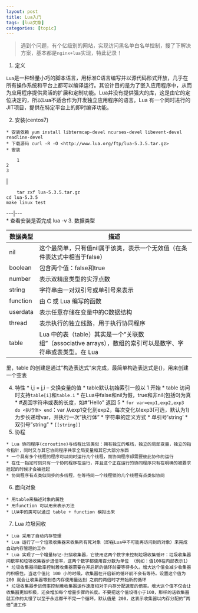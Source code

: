 ```yaml
---
layout: post
title: Lua入门 
tags: [lua文章]
categories: [topic]
---
```

> 遇到个问题，有个亿级别的网站，实现访问黑名单白名单控制，搜了下解决方案，基本都是`nginx+lua`实现，特此记录！

  1. 定义

`Lua`是一种轻量小巧的脚本语言，用标准C语言编写并以源代码形式开放，几乎在所有操作系统和平台上都可以编译运行。其设计目的是为了嵌入应用程序中，从而为应用程序提供灵活的扩展和定制功能。Lua并没有提供强大的库，这是由它的定位决定的，所以Lua不适合作为开发独立应用程序的语言。Lua
有一个同时进行的JIT项目，提供在特定平台上的即时编译功能。

  2. 安装(centos7)

    * 安装依赖 yum install libtermcap-devel ncurses-devel libevent-devel readline-devel
    * 下载源码 curl -R -O <http://www.lua.org/ftp/lua-5.3.5.tar.gz>
    * 安装
    
        1  
    2  
    3  
    

|

    
        tar zxf lua-5.3.5.tar.gz  
    cd lua-5.3.5  
    make linux test  
      
  
---|---  
    * 查看安装是否完成 lua -v
  3. 数据类型

数据类型 | 描述  
---|---  
nil | 这个最简单，只有值nil属于该类，表示一个无效值（在条件表达式中相当于false）  
boolean | 包含两个值：false和true  
number | 表示双精度类型的实浮点数  
string | 字符串由一对双引号或单引号来表示  
function | 由 C 或 Lua 编写的函数  
userdata | 表示任意存储在变量中的C数据结构  
thread | 表示执行的独立线路，用于执行协同程序  
table | Lua 中的表（table）其实是一个”关联数组”（associative arrays），数组的索引可以是数字、字符串或表类型。在 Lua
里，table 的创建是通过”构造表达式”来完成，最简单构造表达式是{}，用来创建一个空表  
  
  4. 特性
    * i,j = j,i – 交换变量的值 
    * table默认初始索引一般以 1 开始
    * table 访问时支持`table[i]`和`table.i`
    * 在Lua中false和nil为假，true和非nil(包括0)为真
    * #返回字符串或表的长度，如#”Hello” 返回 5
    * `for var=exp1,exp2,exp3 do <执行体> end`：var 从exp1变化到exp2，每次变化以exp3(可选，默认为1)为步长递增var，并执行一次”执行体”
    * 字符串的定义方式
    * 单引号’string’
    * 双引号”string”
    * `[[string]]`
  5. 协程

    * Lua 协同程序(coroutine)与线程比较类似：拥有独立的堆栈，独立的局部变量，独立的指令指针，同时又与其它协同程序共享全局变量和其它大部分东西
    * 一个具有多个线程的程序可以同时运行几个线程，而协同程序却需要彼此协作的运行
    * 在任一指定时刻只有一个协同程序在运行，并且这个正在运行的协同程序只有在明确的被要求挂起的时候才会被挂起
    * 协同程序有点类似同步的多线程，在等待同一个线程锁的几个线程有点类似协同
  6. 面向对象

    * 用table来描述对象的属性
    * 用function 可以用来表示方法
    * LUA中的类可以通过 table + function 模拟出来
  7. Lua 垃圾回收

    * Lua 采用了自动内存管理
    * Lua 运行了一个垃圾收集器来收集所有死对象（即在Lua中不可能再访问到的对象）来完成自动内存管理的工作
    * Lua 实现了一个增量标记-扫描收集器，它使用这两个数字来控制垃圾收集循环：垃圾收集器间歇率和垃圾收集器步进倍率，这两个数字都使用百分数为单位 （例如：值100在内部表示1）
    * 垃圾收集器间歇率控制着收集器需要在开启新的循环前要等待多久。增大这个值会减少收集器的积极性。当这个值比 100 小的时候，收集器在开启新的循环前不会有等待。设置这个值为 200 就会让收集器等到总内存使用量达到 之前的两倍时才开始新的循环
    * 垃圾收集器步进倍率控制着收集器运作速度相对于内存分配速度的倍率。增大这个值不仅会让收集器更加积极，还会增加每个增量步骤的长度。不要把这个值设得小于100，那样的话收集器就工作的太慢了以至于永远都干不完一个循环。默认值是 200，这表示收集器以内存分配的”两倍”速工作